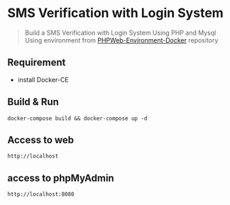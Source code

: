 # SMS Verification with Login System
> Build a SMS Verification with Login System Using PHP and Mysql
> Using environment from [PHPWeb-Environment-Docker](https://github.com/phongdk29101999/PHPWeb-Environment-Docker) repository

## Requirement

- install Docker-CE

## Build & Run

```
docker-compose build && docker-compose up -d
```

## Access to web

```
http://localhost
```

## access to phpMyAdmin

```
http://localhost:8080
```
